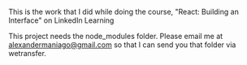 This is the work that I did while doing the course, "React: Building an Interface" on LinkedIn Learning

This project needs the node_modules folder. Please email me at alexandermaniago@gmail.com so that I can send you that folder via wetransfer.
